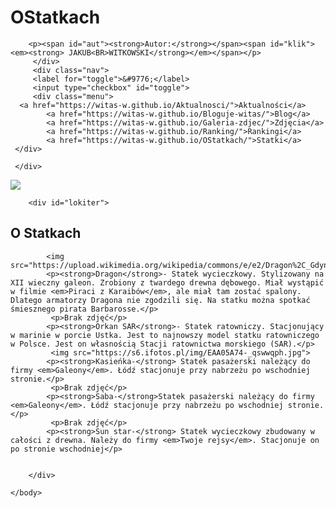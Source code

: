 # OStatkach
<!DOCTYPE html>
<html>
    <head>
        <meta charset="utf-8">
        <title>www.Statki.pl</title>
       <link rel="stylesheet" type="text/css" href="main.css">
    </head>
    <body>
    <div class="menu-1">
    
        <p><span id="aut"><strong>Autor:</strong></span><span id="klik"><em><strong> JAKUB<BR>WITKOWSKI</strong></em></span></p>
         </div>
         <div class="nav"> 
         <label for="toggle">&#9776;</label>
         <input type="checkbox" id="toggle">
         <div class="menu">
      <a href="https://witas-w.github.io/Aktualnosci/">Aktualności</a>
            <a href="https://witas-w.github.io/Bloguje-witas/">Blog</a>
            <a href="https://witas-w.github.io/Galeria-zdjec/">Zdjęcia</a>
            <a href="https://witas-w.github.io/Ranking/">Rankingi</a>
            <a href="https://witas-w.github.io/OStatkach/">Statki</a>
     </div>  
        
     </div>   
        
         
<img id="img" src="https://s6.ifotos.pl/img/FC8D0584-_qswwqpp.jpg">
        
        <div id="lokiter">
      
   <h2>O Statkach</h2>

   
            <img src="https://upload.wikimedia.org/wikipedia/commons/e/e2/Dragon%2C_Gdynia%2C_20090705%2C_3.jpg">
            <p><strong>Dragon</strong>- Statek wycieczkowy. Stylizowany na XII wieczny galeon. Zrobiony z twardego drewna dębowego. Miał wystąpić w filmie <em>Piraci z Karaibów</em>, ale miał tam zostać spalony. Dlatego armatorzy Dragona nie zgodzili się. Na statku można spotkać śmiesznego pirata Barbarosse.</p>
             <p>Brak zdjęć</p>
            <p><strong>Orkan SAR</strong>- Statek ratowniczy. Stacjonujący w marinie w porcie Ustka. Jest to najnowszy model statku ratowniczego w Polsce. Jest on własnością Stacji ratownictwa morskiego (SAR).</p>
             <img src="https://s6.ifotos.pl/img/EAA05A74-_qswwqph.jpg">
            <p><strong>Kasieńka-</strong> Statek pasażerski należący do firmy <em>Galeony</em>. Łódź stacjonuje przy nabrzeżu po wschodniej stronie.</p>
             <p>Brak zdjęć</p>
            <p><strong>Saba-</strong>Statek pasażerski należący do firmy <em>Galeony</em>. Łódź stacjonuje przy nabrzeżu po wschodniej stronie.</p>
             <p>Brak zdjęć</p>
            <p><strong>Sun star-</strong> Statek wycieczkowy zbudowany w całości z drewna. Należy do firmy <em>Twoje rejsy</em>. Stacjonuje on po stronie wschodniej</p>
             
          
        </div>
            
    </body>
</html>
